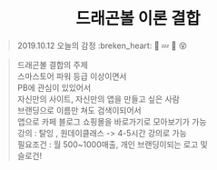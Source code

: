 <h1 align="center">드래곤볼 이론 결합</h1>

> 2019.10.12 오늘의 감정
> :breken_heart: :dizzy: :zzz: :blue_heart: :dizzy_face:

> 드래곤볼 결합의 주제  
> 스마스토어 파워 등급 이상이면서  
> PB에 관심이 있있어서  
> 자신만의 사이트, 자신만의 앱을 만들고 싶은 사람  
> 브랜딩으로 이름만 쳐도 검색이되어서  
> 앱으로 카페 블로그 쇼핑몰을 바로가기로 모아보기가 가능  
> 강의 : 탈잉 , 원데이클래스 -> 4-5시간 강의로 가능  
> 필요조건 : 월 500~1000매출, 개인 브랜딩이되는 로고 및   
> 슬로건!  